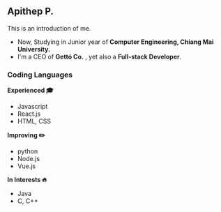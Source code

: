 ## Apithep P.
This is an introduction of me.

- Now, Studying in Junior year of **Computer Engineering, Chiang Mai University.**
- I'm a CEO of **Gettó Co.** , yet also a **Full-stack Developer**.

### Coding Languages
**Experienced 🎓**
- Javascript
- React.js
- HTML, CSS


**Improving ✏️**
- python
- Node.js
- Vue.js

**In Interests 🔥**
- Java
- C, C++
